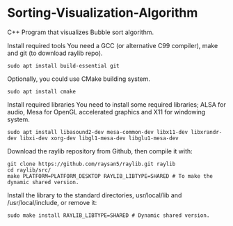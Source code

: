 # Sorting-Visualization-Algorithm
 
 C++ Program that visualizes Bubble sort algorithm.

Install required tools
You need a GCC (or alternative C99 compiler), make and git (to download raylib repo).

    sudo apt install build-essential git

Optionally, you could use CMake building system.

    sudo apt install cmake

Install required libraries
You need to install some required libraries; ALSA for audio, Mesa for OpenGL accelerated graphics and X11 for windowing system.

    sudo apt install libasound2-dev mesa-common-dev libx11-dev libxrandr-dev libxi-dev xorg-dev libgl1-mesa-dev libglu1-mesa-dev

Download the raylib repository from Github, then compile it with:

    git clone https://github.com/raysan5/raylib.git raylib
    cd raylib/src/
    make PLATFORM=PLATFORM_DESKTOP RAYLIB_LIBTYPE=SHARED # To make the dynamic shared version.

Install the library to the standard directories, usr/local/lib and /usr/local/include, or remove it:

    sudo make install RAYLIB_LIBTYPE=SHARED # Dynamic shared version.



